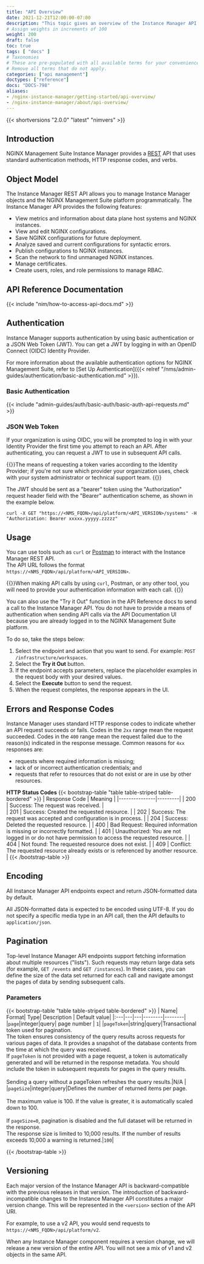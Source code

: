 ```yaml
---
title: "API Overview"
date: 2021-12-21T12:00:00-07:00
description: "This topic gives an overview of the Instance Manager API."
# Assign weights in increments of 100
weight: 200
draft: false
toc: true
tags: [ "docs" ]
# Taxonomies
# These are pre-populated with all available terms for your convenience.
# Remove all terms that do not apply.
categories: ["api management"]
doctypes: ["reference"]
docs: "DOCS-798"
aliases:
- /nginx-instance-manager/getting-started/api-overview/
- /nginx-instance-manager/about/api-overview/
---
```


{{< shortversions "2.0.0" "latest" "nimvers" >}}

## Introduction

NGINX Management Suite Instance Manager provides a [REST](https://en.wikipedia.org/wiki/Representational_state_transfer) API that uses standard authentication methods, HTTP response codes, and verbs.   

## Object Model

The Instance Manager REST API allows you to manage Instance Manager objects and the NGINX Management Suite platform programmatically. The Instance Manager API provides the following features:

- View metrics and information about data plane host systems and NGINX instances.
- View and edit NGINX configurations.
- Save NGINX configurations for future deployment.
- Analyze saved and current configurations for syntactic errors.
- Publish configurations to NGINX instances.
- Scan the network to find unmanaged NGINX instances.
- Manage certificates.
- Create users, roles, and role permissions to manage RBAC.

## API Reference Documentation 

{{< include "nim/how-to-access-api-docs.md" >}}

## Authentication

Instance Manager supports authentication by using basic authentication or a JSON Web Token (JWT). You can get a JWT by logging in with an OpenID Connect (OIDC) Identity Provider. 

For more information about the available authentication options for NGINX Management Suite, refer to [Set Up Authentication]({{< relref "/nms/admin-guides/authentication/basic-authentication.md" >}}).

### Basic Authentication

{{< include "admin-guides/auth/basic-auth/basic-auth-api-requests.md" >}}


### JSON Web Token

If your organization is using OIDC, you will be prompted to log in with your Identity Provider the first time you attempt to reach an API. After authenticating, you can request a JWT to use in subsequent API calls. 

{{<note>}}The means of requesting a token varies according to the Identity Provider; if you're not sure which provider your organization uses, check with your system administrator or technical support team. {{</note>}}

The JWT should be sent as a "bearer" token using the "Authorization" request header field with the "Bearer" authentication scheme, as shown in the example below. 

```[bash]
curl -X GET "https://<NMS_FQDN>/api/platform/<API_VERSION>/systems" -H "Authorization: Bearer xxxxx.yyyyy.zzzzz"
```

## Usage

You can use tools such as `curl` or [Postman](https://www.postman.com) to interact with the Instance Manager REST API.  
The API URL follows the format `https://<NMS_FQDN>/api/platform/<API_VERSION>`. 

{{<note>}}When making API calls by using `curl`, Postman, or any other tool, you will need to provide your authentication information with each call. {{</note>}}

You can also use the "Try it Out" function in the API Reference docs to send a call to the Instance Manager API. You do not have to provide a means of authentication when sending API calls via the API Documentation UI because you are already logged in to the NGINX Management Suite platform.

To do so, take the steps below:

1. Select the endpoint and action that you want to send. For example: `POST /infrastructure/workspaces`. 
2. Select the **Try it Out** button.
3. If the endpoint accepts parameters, replace the placeholder examples in the request body with your desired values. 
4. Select the **Execute** button to send the request. 
5. When the request completes, the response appears in the UI.

## Errors and Response Codes

Instance Manager uses standard HTTP response codes to indicate whether an API request succeeds or fails. Codes in the `2xx` range mean the request succeeded. Codes in the `400` range mean the request failed due to the reason(s) indicated in the response message. Common reasons for `4xx` responses are: 

- requests where required information is missing; 
- lack of or incorrect authentication credentials; and 
- requests that refer to resources that do not exist or are in use by other resources.   

**HTTP Status Codes**
{{< bootstrap-table "table table-striped table-bordered" >}}
| Response Code | Meaning |
|---------------|---------|
| 200           | Success: The request was received. |  
| 201           | Success: Created the requested resource. |
| 202           | Success: The request was accepted and configuration is in process. |
| 204           | Success: Deleted the requested resource. |
| 400           | Bad Request: Required information is missing or incorrectly formatted. |
| 401           | Unauthorized: You are not logged in or do not have permission to access the requested resource. |
| 404           | Not found: The requested resource does not exist. |
| 409           | Conflict: The requested resource already exists or is referenced by another resource. |
{{< /bootstrap-table >}}

## Encoding

All Instance Manager API endpoints expect and return JSON-formatted data by default.

All JSON-formatted data is expected to be encoded using UTF-8. If you do not specify a specific media type in an API call, then the API defaults to `application/json`.

## Pagination

Top-level Instance Manager API endpoints support fetching information about multiple resources ("lists"). Such requests may return large data sets (for example, `GET /events` and `GET /instances`). In these cases, you can define the size of the data set returned for each call and navigate amongst the pages of data by sending subsequent calls. 

### Parameters

{{< bootstrap-table "table table-striped table-bordered" >}}
| Name| Format| Type| Description | Default value|
|:---|---|---|--------|--------|
|`page`|integer|query| page number | `1`|
|`pageToken`|string|query|Transactional token used for pagination.<br/>The token ensures consistency of the query results across requests for various pages of data. It provides a snapshot of the database contents from the time at which the query was received.<br/>If `pageToken` is not provided with a page request, a token is automatically generated and will be returned in the response metadata. You should include the token in subsequent requests for pages in the query results.<br/><br/>Sending a query without a pageToken refreshes the query results.|N/A |
|`pageSize`|integer|query|Defines the number of returned items per page.<br/><br/>The maximum value is 100. If the value is greater, it is automatically scaled down to 100.<br/><br/>If `pageSize=0`, pagination is disabled and the full dataset will be returned in the response. <br/>The response size is limited to 10,000 results. If the number of results exceeds 10,000 a warning is returned.|`100`|

{{< /bootstrap-table >}}

## Versioning

Each major version of the Instance Manager API is backward-compatible with the previous releases in that version. 
The introduction of backward-incompatible changes to the Instance Manager API constitutes a major version change. 
This will be represented in the `<version>` section of the API URI. 

For example, to use a v2 API, you would send requests to `https://<NMS_FQDN>/api/platform/v2`.

When any Instance Manager component requires a version change, we will release a new version of the entire API. You will not see a mix of v1 and v2 objects in the same API.
